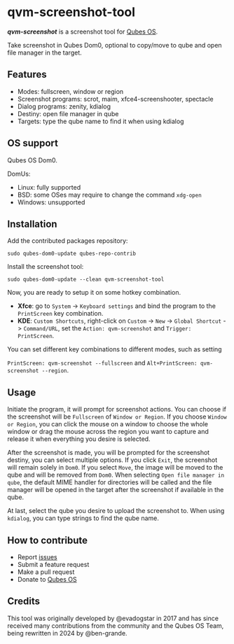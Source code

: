 # qvm-screenshot-tool

_**qvm-screenshot**_ is a screenshot tool for [Qubes OS](https://qubes-os.org/).

Take screenshot in Qubes Dom0, optional to copy/move to qube and open file
manager in the target.

## Features

* Modes: fullscreen, window or region
* Screenshot programs: scrot, maim, xfce4-screenshooter,
  spectacle
* Dialog programs: zenity, kdialog
* Destiny: open file manager in qube
* Targets: type the qube name to find it when using kdialog

## OS support

Qubes OS Dom0.

DomUs:

* Linux: fully supported
* BSD: some OSes may require to change the command `xdg-open`
* Windows: unsupported

## Installation

Add the contributed packages repository:

```shell
sudo qubes-dom0-update qubes-repo-contrib
```

Install the screenshot tool:

```shell
sudo qubes-dom0-update --clean qvm-screenshot-tool
```

Now, you are ready to setup it on some hotkey combination.

* **Xfce**: go to `System` -> `Keyboard settings` and bind the program to the
  `PrintScreen` key combination.
* **KDE**: `Custom Shortcuts`, right-click on `Custom` -> `New` -> `Global
  Shortcut` -> `Command/URL`, set the `Action: qvm-screenshot` and `Trigger:
  PrintScreen`.

You can set different key combinations to different modes, such as setting

`PrintScreen: qvm-screenshot --fullscreen` and `Alt+PrintScreen:
qvm-screenshot --region`.

## Usage

Initiate the program, it will prompt for screenshot actions. You can choose
if the screenshot will be `Fullscreen` of `Window or Region`. If you choose
`Window or Region`, you can click the mouse on a window to choose the whole
window or drag the mouse across the region you want to capture and release
it when everything you desire is selected.

After the screenshot is made, you will be prompted for the screenshot
destiny, you can select multiple options. If you click `Exit`, the screenshot
will remain solely in `Dom0`. If you select `Move`, the image will be moved
to the qube and will be removed from `Dom0`. When selecting `Open file
manager in qube`, the default MIME handler for directories will be called and
the file manager will be opened in the target after the screenshot if
available in the qube.

At last, select the qube you desire to upload the screenshot to. When using
`kdialog`, you can type strings to find the qube name.

## How to contribute

* Report [issues](https://github.com/ben-grande/qvm-screenshot-tool/issues)
* Submit a feature request
* Make a pull request
* Donate to [Qubes OS](https://www.qubes-os.org/donate/)

## Credits

This tool was originally developed by @evadogstar in 2017 and has since
received many contributions from the community and the Qubes OS Team, being
rewritten in 2024 by @ben-grande.
